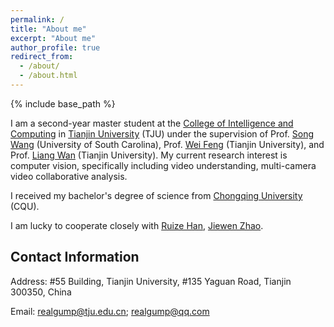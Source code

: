 ```yaml
---
permalink: /
title: "About me"
excerpt: "About me"
author_profile: true
redirect_from: 
  - /about/
  - /about.html
---
```


{% include base_path %}


I am a second-year master student at the [College of Intelligence and Computing](http://cic.tju.edu.cn/) in [Tianjin University](http://www.tju.edu.cn/) (TJU) under the supervision of Prof. [Song Wang](https://cse.sc.edu/~songwang/) (University of South Carolina), Prof. [Wei Feng](http://cic.tju.edu.cn/faculty/fengwei/index.html) (Tianjin University), and Prof. [Liang Wan](http://cic.tju.edu.cn/faculty/lwan/index.html) (Tianjin University). My current research interest is computer vision, specifically including video understanding, multi-camera video collaborative analysis.

I received my bachelor's degree of science from [Chongqing University](https://www.cqu.edu.cn/) (CQU).

I am lucky to cooperate closely with [Ruize Han](http://www.ruizehan.cn), [Jiewen Zhao](https://scholar.google.com/citations?user=kjDZaX8AAAAJ&hl=zh-CN).


## Contact Information

Address: #55 Building, Tianjin University, #135 Yaguan Road, Tianjin 300350, China

Email: realgump@tju.edu.cn; realgump@qq.com
